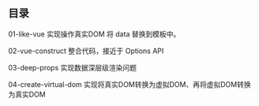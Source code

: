 ## 目录

01-like-vue 实现操作真实DOM 将 data 替换到模板中。

02-vue-construct 整合代码，接近于 Options API

03-deep-props 实现数据深层级渲染问题

04-create-virtual-dom 实现将真实DOM转换为虚拟DOM、再将虚拟DOM转换为真实DOM